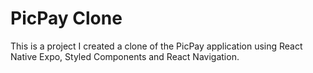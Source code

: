 # PicPay Clone

This is a project I created a clone of the PicPay application using React Native Expo, Styled Components and React Navigation.

